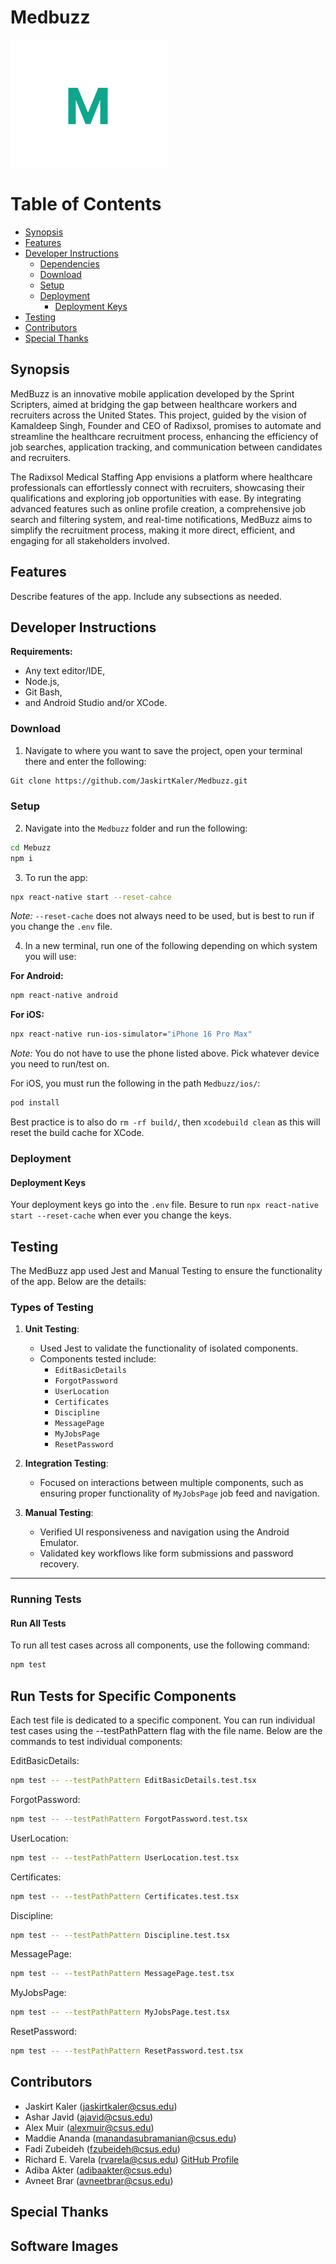 # Medbuzz

![](./imgs/Medbuzz.png)

# Table of Contents

- [Synopsis](#synopsis)
- [Features](#features)
- [Developer Instructions](#developer-instructions)
    - [Dependencies](#dependencies)
    - [Download](#download)
    - [Setup](Setup)
    - [Deployment](#deployment)
        - [Deployment Keys](#deployment-keys)
- [Testing](#testing)
- [Contributors](#contributors)
- [Special Thanks](#special-thanks)

## Synopsis

MedBuzz is an innovative mobile application developed by the Sprint Scripters, aimed at bridging the gap between healthcare workers and recruiters across the United States. This project, guided by the vision of Kamaldeep Singh, Founder and CEO of Radixsol, promises to automate and streamline the healthcare recruitment process, enhancing the efficiency of job searches, application tracking, and communication between candidates and recruiters.

The Radixsol Medical Staffing App envisions a platform where healthcare professionals can effortlessly connect with recruiters, showcasing their qualifications and exploring job opportunities with ease. By integrating advanced features such as online profile creation, a comprehensive job search and filtering system, and real-time notifications, MedBuzz aims to simplify the recruitment process, making it more direct, efficient, and engaging for all stakeholders involved.

## Features

Describe features of the app.
Include any subsections as needed.

## Developer Instructions

**Requirements:**

- Any text editor/IDE,
- Node.js,
- Git Bash,
- and Android Studio and/or XCode.

### Download

1. Navigate to where you want to save the project, open your terminal there and enter the following:

```Bash
Git clone https://github.com/JaskirtKaler/Medbuzz.git
```

### Setup

2. Navigate into the `Medbuzz` folder and run the following:

```Bash
cd Mebuzz
npm i
```

3. To run the app:

```Bash
npx react-native start --reset-cahce
```

*Note:* `--reset-cache` does not always need to be used, but is best to run if you change the `.env` file.

4. In a new terminal, run one of the following depending on which system you will use:

**For Android:**

```Bash
npm react-native android
```

**For iOS:**

```Bash
npx react-native run-ios-simulator="iPhone 16 Pro Max"
```

*Note:* You do not have to use the phone listed above. Pick whatever device you need to run/test on.

For iOS, you must run the following in the path `Medbuzz/ios/`:

```Bash
pod install
```

Best practice is to also do `rm -rf build/`, then `xcodebuild clean` as this will reset the build cache for XCode.

### Deployment



#### Deployment Keys

Your deployment keys go into the `.env` file. Besure to run `npx react-native start --reset-cache` when ever you change the keys.

## Testing

<!-- > Testing Section with links or descriptions of how to test. -->

The MedBuzz app used Jest and Manual Testing to ensure the functionality of the app. Below are the details:

### Types of Testing

1. **Unit Testing**:
   - Used Jest to validate the functionality of isolated components.
   - Components tested include:
     - `EditBasicDetails`
     - `ForgotPassword`
     - `UserLocation`
     - `Certificates`
     - `Discipline`
     - `MessagePage`
     - `MyJobsPage`
     - `ResetPassword`

2. **Integration Testing**:
   - Focused on interactions between multiple components, such as ensuring proper functionality of `MyJobsPage` job feed and navigation.

3. **Manual Testing**:
   - Verified UI responsiveness and navigation using the Android Emulator.
   - Validated key workflows like form submissions and password recovery.

---

### Running Tests

#### Run All Tests

To run all test cases across all components, use the following command:

```bash
npm test
```

## Run Tests for Specific Components

Each test file is dedicated to a specific component. You can run individual test cases using the --testPathPattern flag with the file name. Below are the commands to test individual components:

EditBasicDetails:
```bash
npm test -- --testPathPattern EditBasicDetails.test.tsx
```
ForgotPassword:
```bash
npm test -- --testPathPattern ForgotPassword.test.tsx
```
UserLocation:
```bash
npm test -- --testPathPattern UserLocation.test.tsx
```
Certificates:
```bash
npm test -- --testPathPattern Certificates.test.tsx
```
 Discipline:
 ```bash
npm test -- --testPathPattern Discipline.test.tsx
```
MessagePage:
```bash
npm test -- --testPathPattern MessagePage.test.tsx
```
MyJobsPage:
```bash
npm test -- --testPathPattern MyJobsPage.test.tsx
```
ResetPassword:
```bash
npm test -- --testPathPattern ResetPassword.test.tsx
```

## Contributors

<!-- Include the email you want to be contacted by and your GitHub profile link.-->

- Jaskirt Kaler (jaskirtkaler@csus.edu)
- Ashar Javid (ajavid@csus.edu)
- Alex Muir (alexmuir@csus.edu)
- Maddie Ananda (manandasubramanian@csus.edu)
- Fadi Zubeideh (fzubeideh@csus.edu)
- Richard E. Varela (rvarela@csus.edu) [GitHub Profile](https://github.com/rvare/)
- Adiba Akter (adibaakter@csus.edu)
- Avneet Brar (avneetbrar@csus.edu)

## Special Thanks



## Software Images


